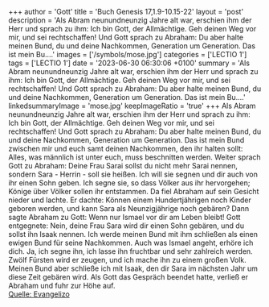 +++
author = 'Gott'
title = 'Buch Genesis 17,1.9-10.15-22'
layout = 'post'
description = 'Als Abram neunundneunzig Jahre alt war, erschien ihm der Herr und sprach zu ihm: Ich bin Gott, der Allmächtige. Geh deinen Weg vor mir, und sei rechtschaffen! Und Gott sprach zu Abraham: Du aber halte meinen Bund, du und deine Nachkommen, Generation um Generation. Das ist mein Bu....'
images = ['/symbols/mose.jpg']
categories = ['LECTIO 1']
tags = ['LECTIO 1']
date = '2023-06-30 06:30:06 +0100'
summary = 'Als Abram neunundneunzig Jahre alt war, erschien ihm der Herr und sprach zu ihm: Ich bin Gott, der Allmächtige. Geh deinen Weg vor mir, und sei rechtschaffen! Und Gott sprach zu Abraham: Du aber halte meinen Bund, du und deine Nachkommen, Generation um Generation. Das ist mein Bu....'
linkedsummaryImage = 'mose.jpg'
keepImageRatio = 'true'
+++
Als Abram neunundneunzig Jahre alt war, erschien ihm der Herr und sprach zu ihm: Ich bin Gott, der Allmächtige. Geh deinen Weg vor mir, und sei rechtschaffen!
Und Gott sprach zu Abraham: Du aber halte meinen Bund, du und deine Nachkommen, Generation um Generation.
Das ist mein Bund zwischen mir und euch samt deinen Nachkommen, den ihr halten sollt: Alles, was männlich ist unter euch, muss beschnitten werden.<!--more-->
Weiter sprach Gott zu Abraham: Deine Frau Sarai sollst du nicht mehr Sarai nennen, sondern Sara - Herrin - soll sie heißen.
Ich will sie segnen und dir auch von ihr einen Sohn geben. Ich segne sie, so dass Völker aus ihr hervorgehen; Könige über Völker sollen ihr entstammen.
Da fiel Abraham auf sein Gesicht nieder und lachte. Er dachte: Können einem Hundertjährigen noch Kinder geboren werden, und kann Sara als Neunzigjährige noch gebären?
Dann sagte Abraham zu Gott: Wenn nur Ismael vor dir am Leben bleibt!
Gott entgegnete: Nein, deine Frau Sara wird dir einen Sohn gebären, und du sollst ihn Isaak nennen. Ich werde meinen Bund mit ihm schließen als einen ewigen Bund für seine Nachkommen.
Auch was Ismael angeht, erhöre ich dich. Ja, ich segne ihn, ich lasse ihn fruchtbar und sehr zahlreich werden. Zwölf Fürsten wird er zeugen, und ich mache ihn zu einem großen Volk.
Meinen Bund aber schließe ich mit Isaak, den dir Sara im nächsten Jahr um diese Zeit gebären wird.
Als Gott das Gespräch beendet hatte, verließ er Abraham und fuhr zur Höhe auf.<br> [Quelle: Evangelizo](https://evangeliumtagfuertag.org/DE/gospel)